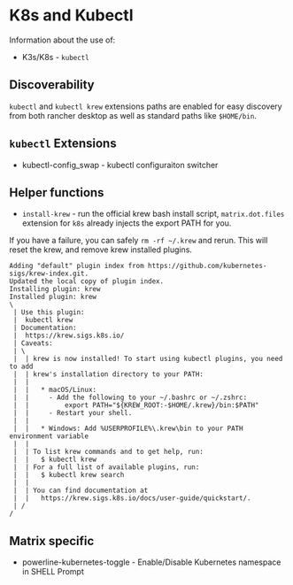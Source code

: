 # K8s and Kubectl

Information about the use of:

* K3s/K8s - `kubectl`

## Discoverability

`kubectl` and `kubectl krew` extensions paths are enabled for easy discovery from both rancher desktop as well as standard paths like `$HOME/bin`.

## `kubectl` Extensions

* kubectl-config_swap - kubectl configuraiton switcher  

## Helper functions

* `install-krew` - run the official krew bash install script, `matrix.dot.files` extension for `k8s`  already injects the export PATH for you.

If you have a failure, you can safely `rm -rf ~/.krew` and rerun. This will reset the krew, and remove krew installed plugins.

```text
Adding "default" plugin index from https://github.com/kubernetes-sigs/krew-index.git.
Updated the local copy of plugin index.
Installing plugin: krew
Installed plugin: krew
\
 | Use this plugin:
 | 	kubectl krew
 | Documentation:
 | 	https://krew.sigs.k8s.io/
 | Caveats:
 | \
 |  | krew is now installed! To start using kubectl plugins, you need to add
 |  | krew's installation directory to your PATH:
 |  |
 |  |   * macOS/Linux:
 |  |     - Add the following to your ~/.bashrc or ~/.zshrc:
 |  |         export PATH="${KREW_ROOT:-$HOME/.krew}/bin:$PATH"
 |  |     - Restart your shell.
 |  |
 |  |   * Windows: Add %USERPROFILE%\.krew\bin to your PATH environment variable
 |  |
 |  | To list krew commands and to get help, run:
 |  |   $ kubectl krew
 |  | For a full list of available plugins, run:
 |  |   $ kubectl krew search
 |  |
 |  | You can find documentation at
 |  |   https://krew.sigs.k8s.io/docs/user-guide/quickstart/.
 | /
/
```

## Matrix specific
  
* powerline-kubernetes-toggle - Enable/Disable Kubernetes namespace in SHELL Prompt

